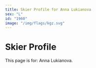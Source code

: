 ```yaml
---
title: Skier Profile for Anna Lukianova
sex: "L"
id: "1960"
image: "/img/flags/kgz.svg" 
---
```


# Skier Profile

This page is for: Anna Lukianova.
    